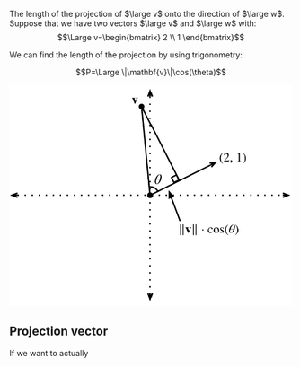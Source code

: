 The length of the projection of $\large v$ onto the direction of $\large w$.
Suppose that we have two vectors $\large v$ and $\large w$ with:
$$\Large v=\begin{bmatrix} 2 \\ 1 \end{bmatrix}$$

We can find the length of the projection by using trigonometry:

$$P=\Large \|\mathbf{v}\|\cos(\theta)$$

![](../z_images/Pasted%20image%2020230308145248.png)


## Projection vector

If we want to actually 